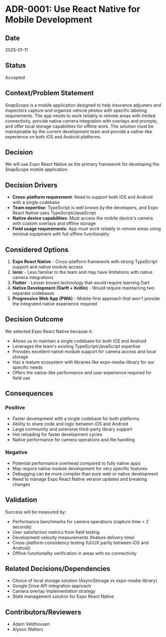 # ADR-0001: Use React Native for Mobile Development

## Date
2025-01-11

## Status
Accepted

## Context/Problem Statement
SnapScope is a mobile application designed to help insurance adjusters and inspectors capture and organize vehicle photos with specific labeling requirements. The app needs to work reliably in remote areas with limited connectivity, provide native camera integration with overlays and prompts, and offer local storage capabilities for offline work. The solution must be maintainable by the current development team and provide a native-like experience on both iOS and Android platforms.

## Decision
We will use Expo React Native as the primary framework for developing the SnapScope mobile application.

## Decision Drivers
- **Cross-platform requirement**: Need to support both iOS and Android with a single codebase
- **Team expertise**: TypeScript is well known by the developers, and Expo React Native uses TypeScript/JavaScript
- **Native device capabilities**: Must access the mobile device's camera with custom overlays and offline storage
- **Field usage requirements**: App must work reliably in remote areas using minimal equipment with full offline functionality

## Considered Options
1. **Expo React Native** - Cross-platform framework with strong TypeScript support and native module access
2. **Ionic** - Less familiar to the team and may have limitations with native camera integrations
3. **Flutter** - Lesser known technology that would require learning Dart
4. **Native Development (Swift + Kotlin)** - Would require maintaining two separate codebases
5. **Progressive Web App (PWA)** - Mobile-first approach that won't provide the integrated native experience required

## Decision Outcome
We selected Expo React Native because it:
- Allows us to maintain a single codebase for both iOS and Android
- Leverages the team's existing TypeScript/JavaScript expertise
- Provides excellent native module support for camera access and local storage
- Has a mature ecosystem with libraries like expo-media-library for our specific needs
- Offers the native-like performance and user experience required for field use

## Consequences

### Positive
- Faster development with a single codebase for both platforms
- Ability to share code and logic between iOS and Android
- Large community and extensive third-party library support
- Hot reloading for faster development cycles
- Native performance for camera operations and file handling

### Negative
- Potential performance overhead compared to fully native apps
- May require native module development for very specific features
- Debugging can be more complex than pure web or native development
- Need to manage Expo React Native version updates and breaking changes

## Validation
Success will be measured by:
- Performance benchmarks for camera operations (capture time < 2 seconds)
- User satisfaction metrics from field testing
- Development velocity measurements (feature delivery time)
- Cross-platform consistency testing (UI/UX parity between iOS and Android)
- Offline functionality verification in areas with no connectivity

## Related Decisions/Dependencies
- Choice of local storage solution (AsyncStorage vs expo-media-library)
- Google Drive API integration approach
- Camera overlay implementation strategy
- State management solution for Expo React Native

## Contributors/Reviewers
- Adam Veldhousen
- Alyson Walters
